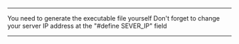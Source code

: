 ____________________________________________________________________________
You need to generate the executable file yourself
                Don't forget to change your server IP address at the "#define SEVER_IP" field
____________________________________________________________________________
